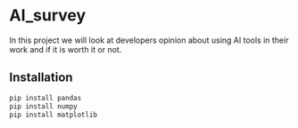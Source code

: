 # AI_survey

In this project we will look at developers opinion about using AI tools in their work and if it is worth it or not.

## Installation

```python
pip install pandas
pip install numpy
pip install matplotlib
```

